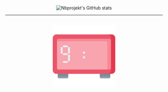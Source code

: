 <div align="center">
    <img src="https://github-readme-stats.vercel.app/api?username=nbprojekt&count_private=true&bg_color=90,667eea,764ba2&title_color=fff&text_color=fff"
       alt="Nbprojekt's GitHub stats"/>
    <br/>
    <hr/>
    <br/>
    <img width="200px" src="https://github.com/NBprojekt/nbprojekt/blob/master/output/clock-live.svg" />
</div>
            
